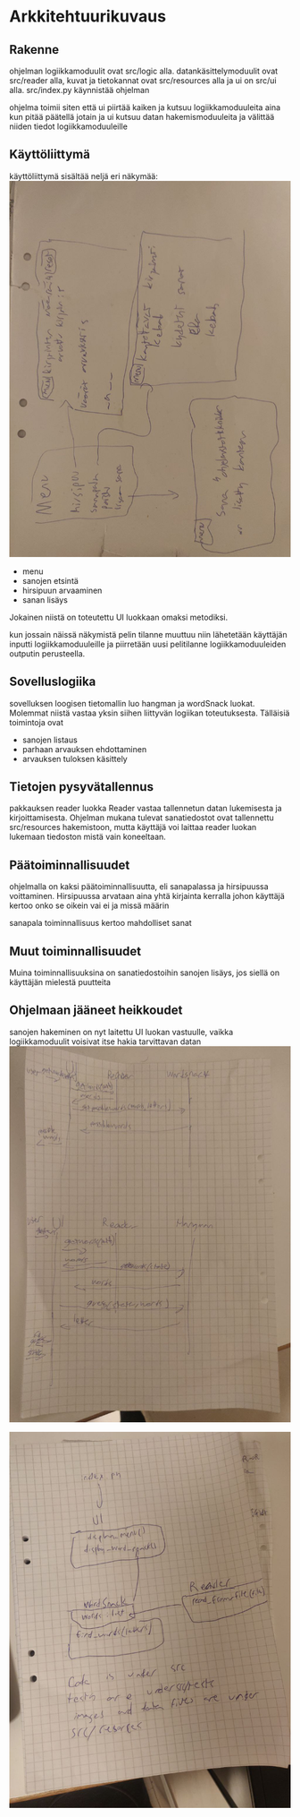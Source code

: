 # Arkkitehtuurikuvaus

## Rakenne
ohjelman logiikkamoduulit ovat src/logic alla. datankäsittelymoduulit ovat src/reader alla, kuvat ja tietokannat ovat src/resources alla ja ui on src/ui alla. src/index.py käynnistää ohjelman

ohjelma toimii siten että ui piirtää kaiken ja kutsuu logiikkamoduuleita aina kun pitää päätellä jotain ja ui kutsuu datan hakemismoduuleita ja välittää niiden tiedot logiikkamoduuleille

## Käyttöliittymä
käyttöliittymä sisältää neljä eri näkymää:
![alt text](kayttoliittuma.jpg)

* menu
* sanojen etsintä
* hirsipuun arvaaminen
* sanan lisäys

Jokainen niistä on toteutettu UI luokkaan omaksi metodiksi.

kun jossain näissä näkymistä pelin tilanne muuttuu niin lähetetään käyttäjän inputti logiikkamoduuleille ja piirretään uusi pelitilanne logiikkamoduuleiden outputin perusteella.

## Sovelluslogiika
sovelluksen loogisen tietomallin luo hangman ja wordSnack luokat. Molemmat niistä vastaa yksin siihen liittyvän logiikan toteutuksesta. Tälläisiä toimintoja ovat
* sanojen listaus
* parhaan arvauksen ehdottaminen
* arvauksen tuloksen käsittely

## Tietojen pysyvätallennus
pakkauksen reader luokka Reader vastaa tallennetun datan lukemisesta ja kirjoittamisesta. Ohjelman mukana tulevat sanatiedostot ovat tallennettu src/resources hakemistoon, mutta käyttäjä voi laittaa reader luokan lukemaan tiedoston mistä vain koneeltaan.


## Päätoiminnallisuudet
ohjelmalla on kaksi päätoiminnallisuutta, eli sanapalassa ja hirsipuussa voittaminen. Hirsipuussa arvataan aina yhtä kirjainta kerralla johon käyttäjä kertoo onko se oikein vai ei ja missä määrin

sanapala toiminnallisuus kertoo mahdolliset sanat


## Muut toiminnallisuudet
Muina toiminnallisuuksina on sanatiedostoihin sanojen lisäys, jos siellä on käyttäjän mielestä puutteita

## Ohjelmaan jääneet heikkoudet
sanojen hakeminen on nyt laitettu UI luokan vastuulle, vaikka logiikkamoduulit voisivat itse hakia tarvittavan datan
![alt text](kaavio.jpg)


![alt text](luokkakaavio.jpg)
